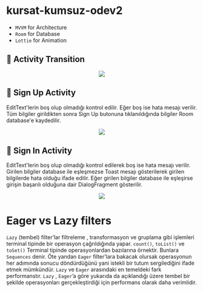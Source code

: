 # kursat-kumsuz-odev2

*  `MVVM` for Architecture
*  `Room` for Database
*  `Lottie` for Animation
## 📸 Activity Transition
<p align="center">
<img src="https://media.giphy.com/media/gSLfzTi3Qqg6WGvoqJ/giphy.gif">
 </p>
 
 ## 📸 Sign Up Activity
 EditText'lerin boş olup olmadığı kontrol edilir. Eğer boş ise hata mesajı verilir. Tüm bilgiler girildikten sonra Sign Up butonuna tıklanıldığında bilgiler Room database'e kaydedilir.
<p align="center">
<img src="https://media.giphy.com/media/sIL680Vo3IeKrtSsdF/giphy.gif">
 </p>
 
 ## 📸 Sign In Activity
 EditText'lerin boş olup olmadığı kontrol edilerek boş ise hata mesajı verilir. Girilen bilgiler database ile eşleşmezse Toast mesajı gösterilerek girilen bilgilerde hata olduğu ifade edilir. Eğer girilen bilgiler database ile eşleşirse girişin başarılı olduğuna dair DialogFragment gösterilir.
<p align="center">
<img src="https://media.giphy.com/media/D0nPezi9VuAzfuMEhR/giphy.gif">
 </p>
 
 # Eager vs Lazy filters 
`Lazy` (tembel) filter’lar filtreleme , transformasyon ve gruplama gibi işlemleri terminal tipinde bir operasyon çağrıldığında yapar.  `count()`, `toList()` ve `toSet()` Terminal tipinde operasyonlardan bazılarına örnektir. Bunlara `Sequences` denir. Öte yandan `Eager` filter’lara bakacak olursak operasyonun her adımında sonucu döndürdüğünü yani istekli bir tutum sergilediğini ifade etmek mümkündür. `Lazy` ve `Eager` arasındaki en temeldeki fark performanstır. `Lazy` , `Eager`’a göre yukarıda da açıklandığı üzere tembel bir şekilde operasyonları gerçekleştirdiği için performans olarak daha verimlidir.
 
 
 
 
